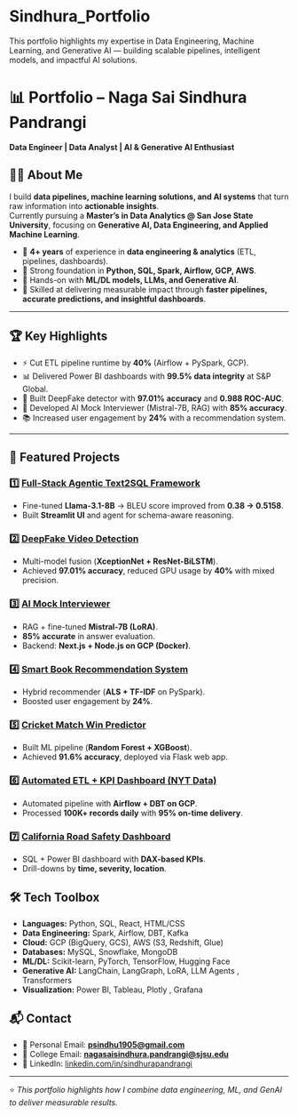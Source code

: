 # Sindhura_Portfolio
This portfolio highlights my expertise in Data Engineering, Machine Learning, and Generative AI — building scalable pipelines, intelligent models, and impactful AI solutions.


# 📊 Portfolio – Naga Sai Sindhura Pandrangi  
**Data Engineer | Data Analyst | AI & Generative AI Enthusiast**  
## 👩‍💻 About Me  
I build **data pipelines, machine learning solutions, and AI systems** that turn raw information into **actionable insights**.  
Currently pursuing a **Master’s in Data Analytics @ San Jose State University**, focusing on **Generative AI, Data Engineering, and Applied Machine Learning**.  

- 🔹 **4+ years** of experience in **data engineering & analytics** (ETL, pipelines, dashboards).  
- 🔹 Strong foundation in **Python, SQL, Spark, Airflow, GCP, AWS**.  
- 🔹 Hands-on with **ML/DL models, LLMs, and Generative AI**.  
- 🔹 Skilled at delivering measurable impact through **faster pipelines, accurate predictions, and insightful dashboards**.  

---

## 🏆 Key Highlights  
- ⚡ Cut ETL pipeline runtime by **40%** (Airflow + PySpark, GCP).  
- 📊 Delivered Power BI dashboards with **99.5% data integrity** at S&P Global.  
- 🎥 Built DeepFake detector with **97.01% accuracy** and **0.988 ROC-AUC**.  
- 🤖 Developed AI Mock Interviewer (Mistral-7B, RAG) with **85% accuracy**.  
- 📚 Increased user engagement by **24%** with a recommendation system.  

---

## 🚀 Featured Projects  

### 1️⃣ [Full-Stack Agentic Text2SQL Framework](Generative_AI/Text2SQL_Agent)  
- Fine-tuned **Llama-3.1-8B** → BLEU score improved from **0.38 → 0.5158**.  
- Built **Streamlit UI** and agent for schema-aware reasoning.  

### 2️⃣ [DeepFake Video Detection](Machine_Learning/DeepFake_Detection)  
- Multi-model fusion (**XceptionNet + ResNet-BiLSTM**).  
- Achieved **97.01% accuracy**, reduced GPU usage by **40%** with mixed precision.  

### 3️⃣ [AI Mock Interviewer](Machine_Learning/AI_Mock_Interviewer)  
- RAG + fine-tuned **Mistral-7B (LoRA)**.  
- **85% accurate** in answer evaluation.  
- Backend: **Next.js + Node.js on GCP (Docker)**.  

### 4️⃣ [Smart Book Recommendation System](Data_Engineering/Smart_Book_RecSys)  
- Hybrid recommender (**ALS + TF-IDF** on PySpark).  
- Boosted user engagement by **24%**.  

### 5️⃣ [Cricket Match Win Predictor](Data_Engineering/Cricket_Match_Pred)  
- Built ML pipeline (**Random Forest + XGBoost**).  
- Achieved **91.6% accuracy**, deployed via Flask web app.  

### 6️⃣ [Automated ETL + KPI Dashboard (NYT Data)](Data_Engineering/Automated_ETL_GCP)  
- Automated pipeline with **Airflow + DBT on GCP**.  
- Processed **100K+ records daily** with **95% on-time delivery**.  

### 7️⃣ [California Road Safety Dashboard](Machine_Learning/Road_Safety_Dashboard)  
- SQL + Power BI dashboard with **DAX-based KPIs**.  
- Drill-downs by **time, severity, location**.  

## 🛠️ Tech Toolbox  
- **Languages:** Python, SQL, React, HTML/CSS  
- **Data Engineering:** Spark, Airflow, DBT, Kafka 
- **Cloud:** GCP (BigQuery, GCS), AWS (S3, Redshift, Glue)  
- **Databases:** MySQL, Snowflake, MongoDB  
- **ML/DL:** Scikit-learn, PyTorch, TensorFlow, Hugging Face  
- **Generative AI:** LangChain, LangGraph, LoRA, LLM Agents , Transformers 
- **Visualization:** Power BI, Tableau, Plotly , Grafana


## 📬 Contact  
- 📧 Personal Email: **psindhu1905@gmail.com**
- 📧 College Email: **nagasaisindhura.pandrangi@sjsu.edu**  
- 💼 LinkedIn: [linkedin.com/in/sindhurapandrangi](https://linkedin.com/in/sindhurapandrangi)  

---
⭐ *This portfolio highlights how I combine data engineering, ML, and GenAI to deliver measurable results.*
